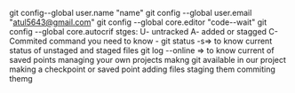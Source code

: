 git config--global user.name "name"
git config --global user.email "atul5643@gmail.com"
git config --global core.editor "code--wait"
git config --global core.autocrif
stges:
U- untracked
A- added or stagged
C- Commited
command you need to know -
git status -s=> to know current status of unstaged and staged files git log --online => to know current of saved points
managing your own projects
makng git available in our project 
making a checkpoint or saved point 
adding files
staging them 
commiting themg